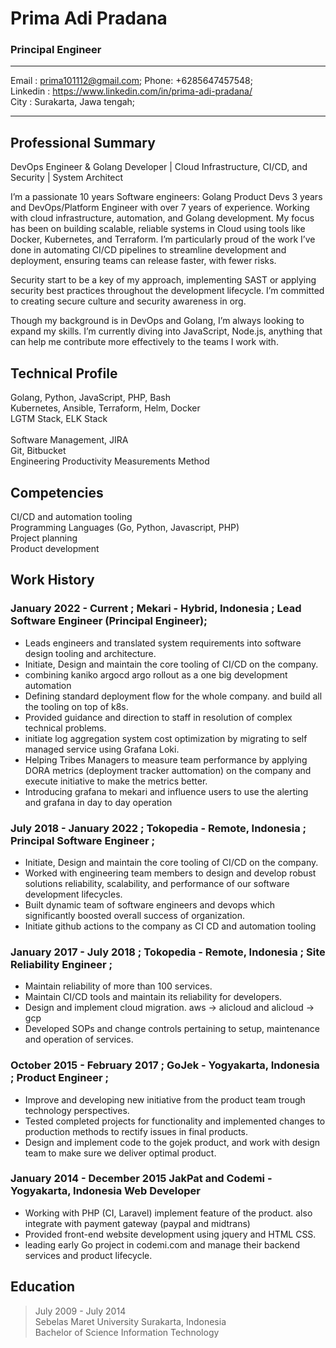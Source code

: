 # Prima Adi Pradana
### Principal Engineer
---

Email : prima101112@gmail.com; Phone: +6285647457548; \
Linkedin : https://www.linkedin.com/in/prima-adi-pradana/ \
City : Surakarta, Jawa tengah; 

---

## Professional Summary

DevOps Engineer & Golang Developer | Cloud Infrastructure, CI/CD, and Security | System Architect

I’m a passionate 10 years Software engineers: Golang Product Devs 3 years and DevOps/Platform Engineer with over 7 years of experience. Working with cloud infrastructure, automation, and Golang development. My focus has been on building scalable, reliable systems in Cloud using tools like Docker, Kubernetes, and Terraform. I’m particularly proud of the work I’ve done in automating CI/CD pipelines to streamline development and deployment, ensuring teams can release faster, with fewer risks.

Security start to be a key of my approach, implementing SAST or applying security best practices throughout the development lifecycle. I’m committed to creating secure culture and security awareness in org.

Though my background is in DevOps and Golang, I’m always looking to expand my skills. I’m currently diving into JavaScript, Node.js, anything that can help me contribute more effectively to the teams I work with.

## Technical Profile

Golang, Python, JavaScript, PHP, Bash \
Kubernetes, Ansible, Terraform, Helm, Docker \
LGTM Stack, ELK Stack \
 \
Software Management, JIRA \
Git, Bitbucket \
Engineering Productivity Measurements Method

## Competencies

CI/CD and automation tooling \
Programming Languages (Go, Python, Javascript, PHP) \
Project planning \
Product development

## Work History

### January 2022 - Current ; **Mekari - Hybrid, Indonesia** ; Lead Software Engineer (Principal Engineer);

- Leads engineers and translated system requirements into software design tooling and architecture.
- Initiate, Design and maintain the core tooling of CI/CD on the company.
- combining kaniko argocd argo rollout as a one big development automation
- Defining standard deployment flow for the whole company. and build all the tooling on top of k8s.
- Provided guidance and direction to staff in resolution of complex technical problems.
- initiate log aggregation system cost optimization by migrating to self managed service using Grafana Loki.
- Helping Tribes Managers to measure team performance by applying DORA metrics (deployment tracker auttomation) on the company and execute initiative to make the metrics better.
- Introducing grafana to mekari and influence users to use the alerting and grafana in day to day operation

### July 2018 - January 2022 ; **Tokopedia - Remote, Indonesia** ; Principal Software Engineer ;

- Initiate, Design and maintain the core tooling of CI/CD on the company.
- Worked with engineering team members to design and develop robust solutions reliability, scalability, and performance of our software development lifecycles.
- Built dynamic team of software engineers and devops which significantly boosted overall success of organization.
- Initiate github actions to the company as CI CD and automation tooling

### January 2017 - July 2018 ; **Tokopedia - Remote, Indonesia** ; Site Reliability Engineer ;

- Maintain reliability of more than 100 services.
- Maintain CI/CD tools and maintain its reliability for developers.
- Design and implement cloud migration. aws -> alicloud and alicloud -> gcp
- Developed SOPs and change controls pertaining to setup, maintenance and operation of services.

### October 2015 - February 2017 ; **GoJek - Yogyakarta, Indonesia** ; Product Engineer ;

- Improve and developing new initiative from the product team trough technology perspectives.
- Tested completed projects for functionality and implemented changes to production methods to rectify issues in final products.
- Design and implement code to the gojek product, and work with design team to make sure we deliver optimal product.

### January 2014 - December 2015 **JakPat and Codemi - Yogyakarta, Indonesia** Web Developer

- Working with PHP (CI, Laravel) implement feature of the product. also integrate with payment gateway (paypal and midtrans)
- Provided front-end website development using jquery and HTML CSS.
- leading early Go project in codemi.com and manage their backend services and product lifecycle.

## Education

> July 2009 - July 2014 \
> Sebelas Maret University Surakarta, Indonesia \
> Bachelor of Science Information Technology
